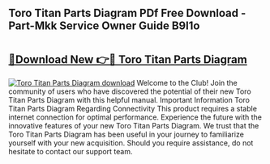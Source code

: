 ## Toro Titan Parts Diagram PDf Free Download - Part-Mkk Service Owner Guide B9l1o

# <h2><a href="http://dfnkod.blite.top/?on=Toro+Titan+Parts+Diagram">🔗Download New 👉🔴 Toro Titan Parts Diagram</a></h2>

[![Toro Titan Parts Diagram download](https://i.imgur.com/lujVjoI.png)](http://dfnkod.blite.top/?on=Toro+Titan+Parts+Diagram)
Welcome to the Club! Join the community of users who have discovered the potential of their new Toro Titan Parts Diagram with this helpful manual. Important Information Toro Titan Parts Diagram Regarding Connectivity This product requires a stable internet connection for optimal performance. Experience the future with the innovative features of your new Toro Titan Parts Diagram. We trust that the Toro Titan Parts Diagram has been useful in your journey to familiarize yourself with your new acquisition. Should you require assistance, do not hesitate to contact our support team.
